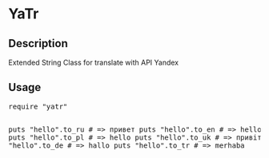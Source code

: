 <h1>YaTr</h1>

<h2>Description</h2>
Extended String Class for translate with API Yandex

<h2>Usage</h2>
<pre>
require "yatr"

puts "hello".to_ru # => привет
puts "hello".to_en # => hello
puts "hello".to_pl # => hello
puts "hello".to_uk # => привiт
puts "hello".to_de # => hallo
puts "hello".to_tr # => merhaba
</pre>
